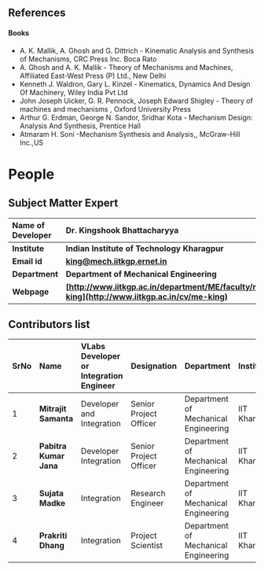 ## References
#### Books
- A. K. Mallik, A. Ghosh and G. Dittrich - Kinematic Analysis and Synthesis of Mechanisms, CRC Press Inc. Boca Rato
- A. Ghosh and A. K. Mallik - Theory of Mechanisms and Machines, Affiliated East-West Press (P) Ltd., New Delhi
- Kenneth J. Waldron, Gary L. Kinzel - Kinematics, Dynamics And Design Of Machinery, Wiley India Pvt Ltd
- John Joseph Uicker, G. R. Pennock, Joseph Edward Shigley - Theory of machines and mechanisms , Oxford University Press
- Arthur G. Erdman, George N. Sandor, Sridhar Kota - Mechanism Design: Analysis And Synthesis, Prentice Hall
- Atmaram H. Soni -Mechanism Synthesis and Analysis,, McGraw-Hill Inc.,US


# People
## Subject Matter Expert
<b>Name of Developer | <b> **Dr. Kingshook Bhattacharyya**
:--|:--|
<b> Institute | <b>  **Indian Institute of Technology Kharagpur**
<b> Email id|     <b>  **king@mech.iitkgp.ernet.in**
<b> Department |  **Department of Mechanical Engineering**
<b>Webpage| <b> [http://www.iitkgp.ac.in/department/ME/faculty/me-king](http://www.iitkgp.ac.in/cv/me-king)

## Contributors list

SrNo | Name | VLabs Developer or Integration Engineer | Designation | Department| Institute
:--|:--|:--|:--|:--|:--|
1 | **Mitrajit Samanta** | Developer and Integration | Senior Project Officer | Department of Mechanical Engineering | IIT Kharagpur | 
2 | **Pabitra Kumar Jana** | Developer Integration | Senior Project Officer | Department of Mechanical Engineering | IIT Kharagpur | 
3 | **Sujata Madke** | Integration | Research Engineer | Department of Mechanical Engineering | IIT Kharagpur | 
4 | **Prakriti Dhang** | Integration | Project Scientist | Department of Mechanical Engineering | IIT Kharagpur | 

